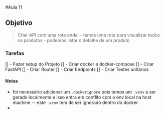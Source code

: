 #Aula 11

## Objetivo

> Criar API com uma rota onde:
    - temos uma rota para visualizar todos os produtos
    - podemos listar o detalhe de um produto


### Tarefas

[] - Fazer setup do Projeto
[] - Criar docker e docker-compose
[] - Criar FastAPI
[] - Criar Router
[] - Criar Endpoints
[] - Criar Testes unitários



#### Notas

- foi necessário adicionar um `.dockerignore` pois temos um `.venv` a ser gerado localmente e isso entra em conflito com o env local na host machine 
    -- este `.venv` tem de ser ignorado dentro do docker 
- 